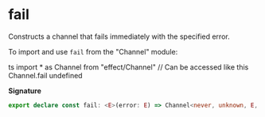 # fail

Constructs a channel that fails immediately with the specified error.

To import and use `fail` from the "Channel" module:

ts
import \* as Channel from "effect/Channel"
// Can be accessed like this
Channel.fail
undefined

**Signature**

```ts
export declare const fail: <E>(error: E) => Channel<never, unknown, E, unknown, never, unknown>
```
